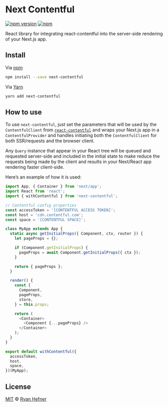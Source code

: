 # Next Contentful

[![npm version](https://badge.fury.io/js/next-contentful.svg)](https://badge.fury.io/js/next-contentful)
[![npm](https://img.shields.io/npm/l/express.svg)](LICENSE)

React library for integrating react-contentful into the server-side rendering of
your Next.js app.

## Install

Via [npm](https://npmjs.com/package/next-contentful)
```sh
npm install --save next-contentful
```

Via [Yarn](https://yarn.fyi/next-contentful)
```sh
yarn add next-contentful
```

## How to use

To use `next-contentful`, just set the parameters that will be used by the
`ContentfulClient` from [`react-contentful`](https://github.com/ryanhefner/react-contentful)
and wraps your Next.js app in a `ContentfulProvider` and handles initiating both
the `ContentfulClient` for both SSR/requests and the browser client.

Any `Query` instance that appear in your React tree will be queued and requested
server-side and included in the initial state to make reduce the requests being
made by the client and results in your Next/React app rendering faster client-side.

Here’s an example of how it is used:

```js
import App, { Container } from 'next/app';
import React from 'react';
import { withContentful } from 'next-contentful';

// Contentful config properties
const accessToken = '[CONTENTFUL ACCESS TOKEN]';
const host = 'cdn.contentful.com';
const space = '[CONTENTFUL SPACE]';

class MyApp extends App {
  static async getInitialProps({ Component, ctx, router }) {
    let pageProps = {};

    if (Component.getInitialProps) {
      pageProps = await Component.getInitialProps({ ctx });
    }

    return { pageProps };
  }

  render() {
    const {
      Component,
      pageProps,
      store,
    } = this.props;

    return (
      <Container>
        <Component {...pageProps} />
      </Container>
    );
  }
}

export default withContentful({
  accessToken,
  host,
  space,
})(MyApp);

```

## License

[MIT](LICENSE) © [Ryan Hefner](https://www.ryanhefner.com)
